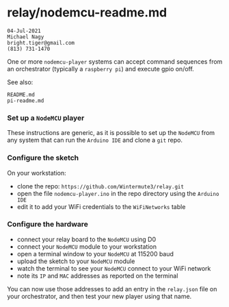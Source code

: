 # relay/nodemcu-readme.md

```
04-Jul-2021
Michael Nagy
bright.tiger@gmail.com
(813) 731-1470
```

One or more `nodemcu-player` systems can accept command sequences from an orchestrator (typically a `raspberry pi`) and execute gpio on/off.

See also:

	README.md
	pi-readme.md
### Set up a `NodeMCU` player

These instructions are generic, as it is possible to set up the `NodeMCU` from any system that can run the `Arduino IDE` and clone a `git` repo.

### Configure the sketch

On your workstation:

- clone the repo: `https://github.com/Wintermute3/relay.git`
- open the file `nodemcu-player.ino` in the repo directory using the `Arduino IDE`
- edit it to add your WiFi credentials to the `WiFiNetworks` table

### Configure the hardware

- connect your relay board to the `NodeMCU` using D0
- connect your `NodeMCU` module to your workstation
- open a terminal window to your `NodeMCU` at 115200 baud
- upload the sketch to your `NodeMCU` module
- watch the terminal to see your `NodeMCU` connect to your WiFi network
- note its `IP` and `MAC` addresses as reported on the terminal

You can now use those addresses to add an entry in the `relay.json` file on your orchestrator, and then test your new player using that name.
#


#